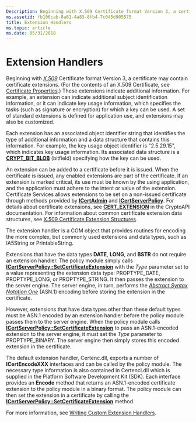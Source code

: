 ```yaml
---
Description: Beginning with X.509 Certificate format Version 3, a certificate may contain certificate extensions.
ms.assetid: fb106cab-8a61-4a83-8fb4-7c045d905575
title: Extension Handlers
ms.topic: article
ms.date: 05/31/2018
---
```


# Extension Handlers

Beginning with [*X.509*](https://msdn.microsoft.com/library/ms721636(v=VS.85).aspx) Certificate format Version 3, a certificate may contain certificate extensions. (For the contents of an X.509 Certificate, see [Certificate Properties](certificate-properties.md).) These extensions indicate additional information. For example, an extension can indicate additional subject identification information, or it can indicate key usage information, which specifies the tasks (such as signature or encryption) for which a key can be used. A set of standard extensions is defined for application use, and extensions may also be customized.

Each extension has an associated object identifier string that identifies the type of additional information and a data structure that contains this information. For example, the key usage object identifier is "2.5.29.15", which indicates key usage information. Its associated data structure is a [**CRYPT\_BIT\_BLOB**](/windows/desktop/api/Wincrypt/ns-wincrypt-crypt_bit_blob) (bitfield) specifying how the key can be used.

An extension can be added to a certificate before it is issued. When the certificate is issued, any enabled extensions are part of the certificate. If an extension is marked critical, its use must be known by the using application, and the application must adhere to the intent or value of the extension. Certificate Services allows extensions to be set on a non-issued certificate through methods provided by [**ICertAdmin**](/windows/desktop/api/Certadm/nn-certadm-icertadmin) and [**ICertServerPolicy**](/windows/desktop/api/Certif/nn-certif-icertserverpolicy). For details about certificate extensions, see [**CERT\_EXTENSION**](/windows/desktop/api/Wincrypt/ns-wincrypt-cert_extension) in the CryptoAPI documentation. For information about common certificate extension data structures, see [X.509 Certificate Extension Structures](cryptography-structures.md).

The extension handler is a COM object that provides routines for encoding the more complex, but commonly used extensions and data types, such as IA5String or PrintableString.

Extensions that have the data types **DATE**, **LONG**, and **BSTR** do not require an extension handler. The policy module simply calls [**ICertServerPolicy::SetCertificateExtension**](/windows/desktop/api/Certif/nf-certif-icertserverpolicy-setcertificateextension) with the *Type* parameter set to a value representing the extension data type: PROPTYPE\_DATE, PROPTYPE\_LONG, or PROPTYPE\_STRING. It then passes the extension to the server engine. The server engine, in turn, performs the [*Abstract Syntax Notation One*](https://msdn.microsoft.com/library/ms721532(v=VS.85).aspx) (ASN.1) encoding before storing the extension in the certificate.

However, extensions that have data types other than these default types must be ASN.1 encoded by an extension handler before the policy module passes them to the server engine. When the policy module calls [**ICertServerPolicy::SetCertificateExtension**](/windows/desktop/api/Certif/nf-certif-icertserverpolicy-setcertificateextension) to pass an ASN.1-encoded extension to the server engine, it must set the *Type* parameter to PROPTYPE\_BINARY. The server engine then simply stores this encoded extension in the certificate.

The default extension handler, Certenc.dll, exports a number of **ICertEncodeXXX** interfaces and can be called by the policy module. The necessary type information is also contained in Certencl.dll which is supplied in the Platform Software Development Kit (SDK). Each interface provides an **Encode** method that returns an ASN.1-encoded certificate extension to the policy module in a binary format. The policy module can then set the extension in a certificate by calling the [**ICertServerPolicy::SetCertificateExtension**](/windows/desktop/api/Certif/nf-certif-icertserverpolicy-setcertificateextension) method.

For more information, see [Writing Custom Extension Handlers](writing-custom-extension-handlers.md).

 

 



